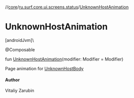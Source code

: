 //[core](../../index.md)/[ru.surf.core.ui.screens.status](index.md)/[UnknownHostAnimation](-unknown-host-animation.md)

# UnknownHostAnimation

[androidJvm]\

@Composable

fun [UnknownHostAnimation](-unknown-host-animation.md)(modifier: Modifier = Modifier)

Page animation for [UnknownHostBody](-unknown-host-body.md)

#### Author

Vitaliy Zarubin
